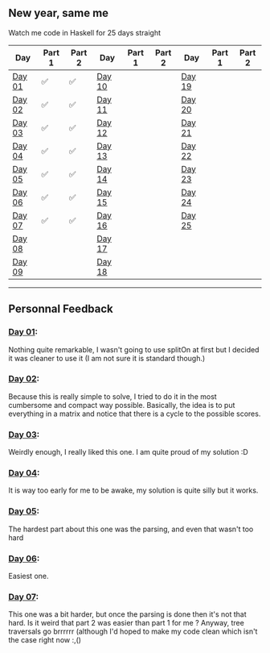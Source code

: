 New year, same me
---

Watch me code in Haskell for 25 days straight

| Day 	| Part 1 	| Part 2 	| Day 	| Part 1 	| Part 2 	| Day 	| Part 1 	| Part 2 	|
|-----	|--------	|--------	|-----	|--------	|--------	|-----	|--------	|--------	|
|  [Day 01](Day_01)	|    ✅   	|    ✅   	|  [Day 10](/Day_10)	|        	|        	|  [Day 19](/Day_19)	|        	|        	|
|  [Day 02](/Day_02)	|    ✅   	|    ✅   	|  [Day 11](/Day_11)	|        	|        	|  [Day 20](/Day_20)	|        	|        	|
|  [Day 03](/Day_03)	|    ✅   	|    ✅   	|  [Day 12](/Day_12)	|        	|        	|  [Day 21](/Day_21)	|        	|        	|
|  [Day 04](/Day_04)	|    ✅   	|    ✅   	|  [Day 13](/Day_13)	|        	|        	|  [Day 22](/Day_22)	|        	|        	|
|  [Day 05](/Day_05)	|    ✅   	|    ✅   	|  [Day 14](/Day_14)	|        	|        	|  [Day 23](/Day_23)	|        	|        	|
|  [Day 06](/Day_06)	|    ✅   	|    ✅   	|  [Day 15](/Day_15)	|        	|        	|  [Day 24](/Day_24)	|        	|        	|
|  [Day 07](/Day_07)	|    ✅   	|    ✅   	|  [Day 16](/Day_16)	|        	|        	|  [Day 25](/Day_25)	|        	|        	|
|  [Day 08](/Day_08)	|        	|        	|  [Day 17](/Day_17)	|        	|        	|     	|        	|        	|
|  [Day 09](/Day_09)	|        	|        	|  [Day 18](/Day_18)	|        	|        	|     	|        	|        	|

---

## Personnal Feedback

### [Day 01](/Day_01):
Nothing quite remarkable, I wasn't going to use splitOn at first but I decided
it was cleaner to use it (I am not sure it is standard though.)

### [Day 02](/Day_02):
Because this is really simple to solve, I tried to do it in the most cumbersome
and compact way possible. Basically, the idea is to put everything in a matrix
and notice that there is a cycle to the possible scores.

### [Day 03](/Day_03):
Weirdly enough, I really liked this one. I am quite proud of my solution :D

### [Day 04](/Day_04):
It is way too early for me to be awake, my solution is quite silly but it works.

### [Day 05](/Day_05):
The hardest part about this one was the parsing, and even that wasn't too hard

### [Day 06](/Day_06):
Easiest one.

### [Day 07](/Day_07):
This one was a bit harder, but once the parsing is done then it's not that hard.
Is it weird that part 2 was easier than part 1 for me ?
Anyway, tree traversals go brrrrrr (although I'd hoped to make my code clean
which isn't the case right now :,()
